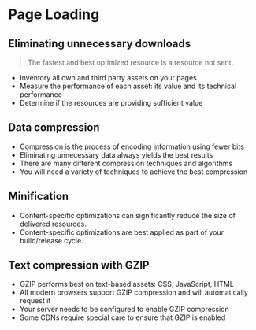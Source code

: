 # Page Loading

## Eliminating unnecessary downloads

> The fastest and best optimized resource is a resource not sent.

- Inventory all own and third party assets on your pages
- Measure the performance of each asset: its value and its technical performance
- Determine if the resources are providing sufficient value


## Data compression

- Compression is the process of encoding information using fewer bits
- Eliminating unnecessary data always yields the best results
- There are many different compression techniques and algorithms
- You will need a variety of techniques to achieve the best compression

## Minification

- Content-specific optimizations can significantly reduce the size of delivered resources.
- Content-specific optimizations are best applied as part of your build/release cycle.

## Text compression with GZIP

- GZIP performs best on text-based assets: CSS, JavaScript, HTML
- All modern browsers support GZIP compression and will automatically request it
- Your server needs to be configured to enable GZIP compression
- Some CDNs require special care to ensure that GZIP is enabled

